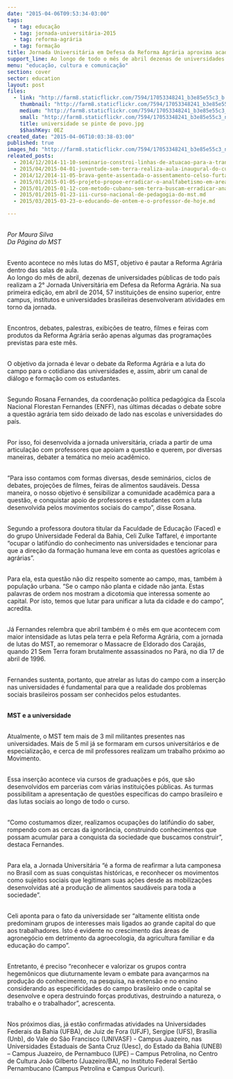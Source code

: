 ```yaml
---
date: "2015-04-06T09:53:34-03:00"
tags:
  - tag: educação
  - tag: jornada-universitária-2015
  - tag: reforma-agrária
  - tag: formação
title: Jornada Universitária em Defesa da Reforma Agrária aproxima academia da luta pela terra
support_line: Ao longo de todo o mês de abril dezenas de universidades realizam atividades em torno da questão agrária.
menu: "educação, cultura e comunicação"
section: cover
sector: education
layout: post
files:
  - link: "http://farm8.staticflickr.com/7594/17053348241_b3e85e55c3_b.jpg"
    thumbnail: "http://farm8.staticflickr.com/7594/17053348241_b3e85e55c3_t.jpg"
    medium: "http://farm8.staticflickr.com/7594/17053348241_b3e85e55c3_z.jpg"
    small: "http://farm8.staticflickr.com/7594/17053348241_b3e85e55c3_n.jpg"
    title: universidade se pinte de povo.jpg
    $$hashKey: 0EZ
created_date: "2015-04-06T10:03:38-03:00"
published: true
images_hd: "http://farm8.staticflickr.com/7594/17053348241_b3e85e55c3_n.jpg"
releated_posts:
  - 2014/12/2014-11-10-seminario-constroi-linhas-de-atuacao-para-a-transicao-agroecologica-na-bahia.md
  - 2015/04/2015-04-01-juventude-sem-terra-realiza-aula-inaugural-do-curso-de-residencia-agraria-na-ufc.md
  - 2014/12/2014-11-05-brava-gente-assentada-o-assentamento-celso-furtado.md
  - 2015/01/2015-01-05-projeto-propoe-erradicar-o-analfabetismo-em-areas-do-mst-na-bahia.md
  - 2015/01/2015-01-12-com-metodo-cubano-sem-terra-buscam-erradicar-analfabetismo-no-sul-da-bahia.md
  - 2015/01/2015-01-23-iii-curso-nacional-de-pedagogia-do-mst.md
  - 2015/03/2015-03-23-o-educando-de-ontem-e-o-professor-de-hoje.md

---
```

<p><br />
<em>Por Maura Silva<br />
Da P&aacute;gina do MST</em></p>

<p><br />
Evento acontece no m&ecirc;s lutas do MST, objetivo &eacute; pautar a Reforma Agr&aacute;ria dentro das salas de aula.<br />
Ao longo do m&ecirc;s de abril, dezenas de universidades p&uacute;blicas de todo pa&iacute;s realizam a 2&deg; Jornada Universit&aacute;ria em Defesa da Reforma Agr&aacute;ria. Na sua primeira edi&ccedil;&atilde;o, em abril de 2014, 57 institui&ccedil;&otilde;es de ensino superior, entre campus, institutos e universidades brasileiras desenvolveram atividades em torno da jornada.</p>

<p><br />
Encontros, debates, palestras, exibi&ccedil;&otilde;es de teatro, filmes e feiras com produtos da Reforma Agr&aacute;ria ser&atilde;o apenas algumas das programa&ccedil;&otilde;es previstas para este m&ecirc;s.</p>

<p><br />
O objetivo da jornada &eacute; levar o debate da Reforma Agr&aacute;ria e a luta do campo para o cotidiano das universidades e, assim, abrir um canal de di&aacute;logo e forma&ccedil;&atilde;o com os estudantes.</p>

<p><br />
Segundo Rosana Fernandes, da coordena&ccedil;&atilde;o pol&iacute;tica pedag&oacute;gica da Escola Nacional Florestan Fernandes (ENFF), nas &uacute;ltimas d&eacute;cadas o debate sobre a quest&atilde;o agr&aacute;ria tem sido deixado de lado nas escolas e universidades do pa&iacute;s.</p>

<p><br />
Por isso, foi desenvolvida a jornada universit&aacute;ria, criada a partir de uma articula&ccedil;&atilde;o com professores que apoiam a quest&atilde;o e querem, por diversas maneiras, debater a tem&aacute;tica no meio acad&ecirc;mico.</p>

<p><br />
&ldquo;Para isso contamos com formas diversas, desde semin&aacute;rios, ciclos de debates, proje&ccedil;&otilde;es de filmes, feiras de alimentos saud&aacute;veis. Dessa maneira, o nosso objetivo &eacute; sensibilizar a comunidade acad&ecirc;mica para a quest&atilde;o, e conquistar apoio de professores e estudantes com a luta desenvolvida pelos movimentos sociais do campo&rdquo;, disse Rosana.</p>

<p><br />
Segundo a professora doutora titular da Faculdade de Educa&ccedil;&atilde;o (Faced) e do grupo Universidade Federal da Bahia, Celi Zulke Taffarel, &eacute; importante &ldquo;ocupar o latif&uacute;ndio do conhecimento nas universidades e tencionar para que a dire&ccedil;&atilde;o da forma&ccedil;&atilde;o humana leve em conta as quest&otilde;es agr&iacute;colas e agr&aacute;rias&rdquo;.</p>

<p><br />
Para ela, esta quest&atilde;o n&atilde;o diz respeito somente ao campo, mas, tamb&eacute;m &agrave; popula&ccedil;&atilde;o urbana. &ldquo;Se o campo n&atilde;o planta e cidade n&atilde;o janta. Estas palavras de ordem nos mostram a dicotomia que interessa somente ao capital. Por isto, temos que lutar para unificar a luta da cidade e do campo&rdquo;, acredita.</p>

<p><br />
J&aacute; Fernandes relembra que abril tamb&eacute;m &eacute; o m&ecirc;s em que acontecem com maior intensidade as lutas pela terra e pela Reforma Agr&aacute;ria, com a jornada de lutas do MST, ao rememorar o Massacre de Eldorado dos Caraj&aacute;s, quando 21 Sem Terra foram brutalmente assassinados no Par&aacute;, no dia 17 de abril de 1996.</p>

<p><br />
Fernandes sustenta, portanto, que atrelar as lutas do campo com a inser&ccedil;&atilde;o nas universidades &eacute; fundamental para que a realidade dos problemas sociais brasileiros possam ser conhecidos pelos estudantes.</p>

<p><br />
<strong>MST e a universidade</strong></p>

<p><br />
Atualmente, o MST tem mais de 3 mil militantes presentes nas universidades. Mais de 5 mil j&aacute; se formaram em cursos universit&aacute;rios e de especializa&ccedil;&atilde;o, e cerca de mil professores realizam um trabalho pr&oacute;ximo ao Movimento.</p>

<p><br />
Essa inser&ccedil;&atilde;o acontece via cursos de gradua&ccedil;&otilde;es e p&oacute;s, que s&atilde;o desenvolvidos em parcerias com v&aacute;rias institui&ccedil;&otilde;es p&uacute;blicas. As turmas possibilitam a apresenta&ccedil;&atilde;o de quest&otilde;es espec&iacute;ficas do campo brasileiro e das lutas sociais ao longo de todo o curso.</p>

<p><br />
&ldquo;Como costumamos dizer, realizamos ocupa&ccedil;&otilde;es do latif&uacute;ndio do saber, rompendo com as cercas da ignor&acirc;ncia, construindo conhecimentos que possam acumular para a conquista da sociedade que buscamos construir&rdquo;, destaca Fernandes.</p>

<p><br />
Para ela, a Jornada Universit&aacute;ria &ldquo;&eacute; a forma de reafirmar a luta camponesa no Brasil com as suas conquistas hist&oacute;ricas, e reconhecer os movimentos como sujeitos sociais que legitimam suas a&ccedil;&otilde;es desde as mobiliza&ccedil;&otilde;es desenvolvidas at&eacute; a produ&ccedil;&atilde;o de alimentos saud&aacute;veis para toda a sociedade&rdquo;.</p>

<p><br />
Celi aponta para o fato da universidade ser &ldquo;altamente elitista onde predominam grupos de interesses mais ligados ao grande capital do que aos trabalhadores. Isto &eacute; evidente no crescimento das &aacute;reas de agroneg&oacute;cio em detrimento da agroecologia, da agricultura familiar e da educa&ccedil;&atilde;o do campo&rdquo;.</p>

<p><br />
Entretanto, &eacute; preciso &ldquo;reconhecer e valorizar os grupos contra hegem&ocirc;nicos que diuturnamente levam o embate para avan&ccedil;armos na produ&ccedil;&atilde;o do conhecimento, na pesquisa, na extens&atilde;o e no ensino considerando as especificidades do campo brasileiro onde o capital se desenvolve e opera destruindo for&ccedil;as produtivas, destruindo a natureza, o trabalho e o trabalhador&rdquo;, acrescenta.</p>

<p><br />
Nos pr&oacute;ximos dias, j&aacute; est&atilde;o confirmadas atividades na Universidades Federais da Bahia (UFBA), de Juiz de Fora (UFJF), Sergipe (UFS), Bras&iacute;lia (Unb), do Vale do S&atilde;o Francisco (UNIVASF) - Campus Juazeiro, nas Universidades Estaduais de Santa Cruz (Uesc), do Estado da Bahia (UNEB) &ndash; Campus Juazeiro, de Pernambuco (UPE) &ndash; Campus Petrolina, no Centro de Cultura Jo&atilde;o Gilberto (Juazeiro/BA), no Instituto Federal Sert&atilde;o Pernambucano (Campus Petrolina e Campus Ouricuri).</p>
